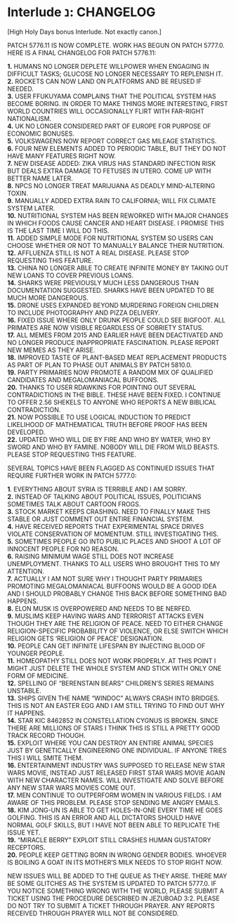 Interlude נ: CHANGELOG
======================

\[High Holy Days bonus Interlude. Not exactly canon.\]

PATCH 5776.11 IS NOW COMPLETE. WORK HAS BEGUN ON PATCH 5777.0. HERE IS A FINAL CHANGELOG FOR PATCH 5776.11:

**1.** HUMANS NO LONGER DEPLETE WILLPOWER WHEN ENGAGING IN DIFFICULT TASKS; GLUCOSE NO LONGER NECESSARY TO REPLENISH IT.  
**2.** ROCKETS CAN NOW LAND ON PLATFORMS AND BE REUSED IF NEEDED.  
**3.** USER FFUKUYAMA COMPLAINS THAT THE POLITICAL SYSTEM HAS BECOME BORING. IN ORDER TO MAKE THINGS MORE INTERESTING, FIRST WORLD COUNTRIES WILL OCCASIONALLY FLIRT WITH FAR-RIGHT NATIONALISM.  
**4.** UK NO LONGER CONSIDERED PART OF EUROPE FOR PURPOSE OF ECONOMIC BONUSES.  
**5.** VOLKSWAGENS NOW REPORT CORRECT GAS MILEAGE STATISTICS.  
**6.** FOUR NEW ELEMENTS ADDED TO PERIODIC TABLE, BUT THEY DO NOT HAVE MANY FEATURES RIGHT NOW.  
**7.** NEW DISEASE ADDED: ZIKA VIRUS HAS STANDARD INFECTION RISK BUT DEALS EXTRA DAMAGE TO FETUSES IN UTERO. COME UP WITH BETTER NAME LATER.  
**8.** NPCS NO LONGER TREAT MARIJUANA AS DEADLY MIND-ALTERING TOXIN.  
**9.** MANUALLY ADDED EXTRA RAIN TO CALIFORNIA; WILL FIX CLIMATE SYSTEM LATER.  
**10.** NUTRITIONAL SYSTEM HAS BEEN REWORKED WITH MAJOR CHANGES IN WHICH FOODS CAUSE CANCER AND HEART DISEASE. I PROMISE THIS IS THE LAST TIME I WILL DO THIS.  
**11.** ADDED SIMPLE MODE FOR NUTRITIONAL SYSTEM SO USERS CAN CHOOSE WHETHER OR NOT TO MANUALLY BALANCE THEIR NUTRITION.  
**12.** AFFLUENZA STILL IS NOT A REAL DISEASE. PLEASE STOP REQUESTING THIS FEATURE.  
**13.** CHINA NO LONGER ABLE TO CREATE INFINITE MONEY BY TAKING OUT NEW LOANS TO COVER PREVIOUS LOANS.  
**14.** SHARKS WERE PREVIOUSLY MUCH LESS DANGEROUS THAN DOCUMENTATION SUGGESTED. SHARKS HAVE BEEN UPDATED TO BE MUCH MORE DANGEROUS.  
**15.** DRONE USES EXPANDED BEYOND MURDERING FOREIGN CHILDREN TO INCLUDE PHOTOGRAPHY AND PIZZA DELIVERY.  
**16.** FIXED ISSUE WHERE ONLY DRUNK PEOPLE COULD SEE BIGFOOT. ALL PRIMATES ARE NOW VISIBLE REGARDLESS OF SOBRIETY STATUS.  
**17.** ALL MEMES FROM 2015 AND EARLIER HAVE BEEN DEACTIVATED AND NO LONGER PRODUCE INAPPROPRIATE FASCINATION. PLEASE REPORT NEW MEMES AS THEY ARISE.  
**18.** IMPROVED TASTE OF PLANT-BASED MEAT REPLACEMENT PRODUCTS AS PART OF PLAN TO PHASE OUT ANIMALS BY PATCH 5810.0.  
**19.** PARTY PRIMARIES NOW PROMOTE A RANDOM MIX OF QUALIFIED CANDIDATES AND MEGALOMANIACAL BUFFOONS.  
**20.** THANKS TO USER RDAWKINS FOR POINTING OUT SEVERAL CONTRADICTIONS IN THE BIBLE. THESE HAVE BEEN FIXED. I CONTINUE TO OFFER 2.56 SHEKELS TO ANYONE WHO REPORTS A NEW BIBLICAL CONTRADICTION.  
**21.** NOW POSSIBLE TO USE LOGICAL INDUCTION TO PREDICT LIKELIHOOD OF MATHEMATICAL TRUTH BEFORE PROOF HAS BEEN DEVELOPED.  
**22.** UPDATED WHO WILL DIE BY FIRE AND WHO BY WATER, WHO BY SWORD AND WHO BY FAMINE. NOBODY WILL DIE FROM WILD BEASTS. PLEASE STOP REQUESTING THIS FEATURE.

SEVERAL TOPICS HAVE BEEN FLAGGED AS CONTINUED ISSUES THAT REQUIRE FURTHER WORK IN PATCH 5777.0:

**1**. EVERYTHING ABOUT SYRIA IS TERRIBLE AND I AM SORRY.  
**2.** INSTEAD OF TALKING ABOUT POLITICAL ISSUES, POLITICIANS SOMETIMES TALK ABOUT CARTOON FROGS.  
**3.** STOCK MARKET KEEPS CRASHING. NEED TO FINALLY MAKE THIS STABLE OR JUST COMMENT OUT ENTIRE FINANCIAL SYSTEM.  
**4.** HAVE RECEIVED REPORTS THAT EXPERIMENTAL SPACE DRIVES VIOLATE CONSERVATION OF MOMENTUM. STILL INVESTIGATING THIS.  
**5.** SOMETIMES PEOPLE GO INTO PUBLIC PLACES AND SHOOT A LOT OF INNOCENT PEOPLE FOR NO REASON.  
**6.** RAISING MINIMUM WAGE STILL DOES NOT INCREASE UNEMPLOYMENT. THANKS TO ALL USERS WHO BROUGHT THIS TO MY ATTENTION.  
**7.** ACTUALLY I AM NOT SURE WHY I THOUGHT PARTY PRIMARIES PROMOTING MEGALOMANIACAL BUFFOONS WOULD BE A GOOD IDEA AND I SHOULD PROBABLY CHANGE THIS BACK BEFORE SOMETHING BAD HAPPENS.  
**8.** ELON MUSK IS OVERPOWERED AND NEEDS TO BE NERFED.  
**9.** MUSLIMS KEEP HAVING WARS AND TERRORIST ATTACKS EVEN THOUGH THEY ARE THE RELIGION OF PEACE. NEED TO EITHER CHANGE RELIGION-SPECIFIC PROBABILITY OF VIOLENCE, OR ELSE SWITCH WHICH RELIGION GETS ‘RELIGION OF PEACE’ DESIGNATION.  
**10.** PEOPLE CAN GET INFINITE LIFESPAN BY INJECTING BLOOD OF YOUNGER PEOPLE.  
**11.** HOMEOPATHY STILL DOES NOT WORK PROPERLY. AT THIS POINT I MIGHT JUST DELETE THE WHOLE SYSTEM AND STICK WITH ONLY ONE FORM OF MEDICINE.  
**12.** SPELLING OF “BERENSTAIN BEARS” CHILDREN’S SERIES REMAINS UNSTABLE.  
**13.** SHIPS GIVEN THE NAME “WINDOC” ALWAYS CRASH INTO BRIDGES. THIS IS NOT AN EASTER EGG AND I AM STILL TRYING TO FIND OUT WHY IT HAPPENS.  
**14.** STAR KIC 8462852 IN CONSTELLATION CYGNUS IS BROKEN. SINCE THERE ARE MILLIONS OF STARS I THINK THIS IS STILL A PRETTY GOOD TRACK RECORD THOUGH.  
**15.** EXPLOIT WHERE YOU CAN DESTROY AN ENTIRE ANIMAL SPECIES JUST BY GENETICALLY ENGINEERING ONE INDIVIDUAL. IF ANYONE TRIES THIS I WILL SMITE THEM.  
**16.** ENTERTAINMENT INDUSTRY WAS SUPPOSED TO RELEASE NEW STAR WARS MOVIE, INSTEAD JUST RELEASED FIRST STAR WARS MOVIE AGAIN WITH NEW CHARACTER NAMES. WILL INVESTIGATE AND SOLVE BEFORE ANY NEW STAR WARS MOVIES COME OUT.  
**17.** MEN CONTINUE TO OUTPERFORM WOMEN IN VARIOUS FIELDS. I AM AWARE OF THIS PROBLEM. PLEASE STOP SENDING ME ANGRY EMAILS.  
**18.** KIM JONG-UN IS ABLE TO GET HOLES-IN-ONE EVERY TIME HE GOES GOLFING. THIS IS AN ERROR AND ALL DICTATORS SHOULD HAVE NORMAL GOLF SKILLS, BUT I HAVE NOT BEEN ABLE TO REPLICATE THE ISSUE YET.  
**19.** “MIRACLE BERRY” EXPLOIT STILL CRASHES HUMAN GUSTATORY RECEPTORS.  
**20.** PEOPLE KEEP GETTING BORN IN WRONG GENDER BODIES. WHOEVER IS BOILING A GOAT IN ITS MOTHER’S MILK NEEDS TO STOP RIGHT NOW.

NEW ISSUES WILL BE ADDED TO THE QUEUE AS THEY ARISE. THERE MAY BE SOME GLITCHES AS THE SYSTEM IS UPDATED TO PATCH 5777.0. IF YOU NOTICE SOMETHING WRONG WITH THE WORLD, PLEASE SUBMIT A TICKET USING THE PROCEDURE DESCRIBED IN JEZUBOAD 3:2. PLEASE DO NOT TRY TO SUBMIT A TICKET THROUGH PRAYER. ANY REPORTS RECEIVED THROUGH PRAYER WILL NOT BE CONSIDERED.